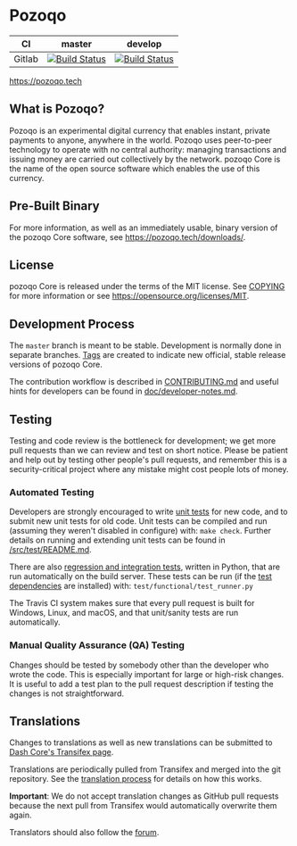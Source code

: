 Pozoqo
===========================

|CI|master|develop|
|-|-|-|
|Gitlab|[![Build Status](https://gitlab.com/dashpay/dash/badges/master/pipeline.svg)](https://gitlab.com/dashpay/dash/-/tree/master)|[![Build Status](https://gitlab.com/dashpay/dash/badges/develop/pipeline.svg)](https://gitlab.com/dashpay/dash/-/tree/develop)|

https://pozoqo.tech


What is Pozoqo?
-------------

Pozoqo is an experimental digital currency that enables instant, private
payments to anyone, anywhere in the world. Pozoqo uses peer-to-peer technology
to operate with no central authority: managing transactions and issuing money
are carried out collectively by the network. pozoqo Core is the name of the open
source software which enables the use of this currency.

Pre-Built Binary
----------------

For more information, as well as an immediately usable, binary version of
the pozoqo Core software, see https://pozoqo.tech/downloads/.

License
-------

pozoqo Core is released under the terms of the MIT license. See [COPYING](COPYING) for more
information or see https://opensource.org/licenses/MIT.

Development Process
-------------------

The `master` branch is meant to be stable. Development is normally done in separate branches.
[Tags](https://github.com/dashpay/dash/tags) are created to indicate new official,
stable release versions of pozoqo Core.

The contribution workflow is described in [CONTRIBUTING.md](CONTRIBUTING.md)
and useful hints for developers can be found in [doc/developer-notes.md](doc/developer-notes.md).

Testing
-------

Testing and code review is the bottleneck for development; we get more pull
requests than we can review and test on short notice. Please be patient and help out by testing
other people's pull requests, and remember this is a security-critical project where any mistake might cost people
lots of money.

### Automated Testing

Developers are strongly encouraged to write [unit tests](src/test/README.md) for new code, and to
submit new unit tests for old code. Unit tests can be compiled and run
(assuming they weren't disabled in configure) with: `make check`. Further details on running
and extending unit tests can be found in [/src/test/README.md](/src/test/README.md).

There are also [regression and integration tests](/test), written
in Python, that are run automatically on the build server.
These tests can be run (if the [test dependencies](/test) are installed) with: `test/functional/test_runner.py`

The Travis CI system makes sure that every pull request is built for Windows, Linux, and macOS, and that unit/sanity tests are run automatically.

### Manual Quality Assurance (QA) Testing

Changes should be tested by somebody other than the developer who wrote the
code. This is especially important for large or high-risk changes. It is useful
to add a test plan to the pull request description if testing the changes is
not straightforward.

Translations
------------

Changes to translations as well as new translations can be submitted to
[Dash Core's Transifex page](https://www.transifex.com/projects/p/pozoqo/).

Translations are periodically pulled from Transifex and merged into the git repository. See the
[translation process](doc/translation_process.md) for details on how this works.

**Important**: We do not accept translation changes as GitHub pull requests because the next
pull from Transifex would automatically overwrite them again.

Translators should also follow the [forum](https://www.dash.org/forum/topic/dash-worldwide-collaboration.88/).
